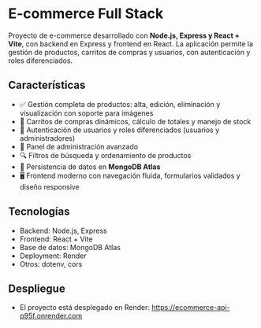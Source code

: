 # E-commerce Full Stack

Proyecto de e-commerce desarrollado con **Node.js, Express y React + Vite**, con backend en Express y frontend en React. La aplicación permite la gestión de productos, carritos de compras y usuarios, con autenticación y roles diferenciados.

## Características

- ✅ Gestión completa de productos: alta, edición, eliminación y visualización con soporte para imágenes  
- 🛒 Carritos de compras dinámicos, cálculo de totales y manejo de stock  
- 🔐 Autenticación de usuarios y roles diferenciados (usuarios y administradores)  
- 💼 Panel de administración avanzado  
- 🔍 Filtros de búsqueda y ordenamiento de productos  
- 📄 Persistencia de datos en **MongoDB Atlas**  
- 🖥️ Frontend moderno con navegación fluida, formularios validados y diseño responsive  

## Tecnologías

- Backend: Node.js, Express  
- Frontend: React + Vite  
- Base de datos: MongoDB Atlas  
- Deployment: Render
- Otros: dotenv, cors  

## Despliegue
- El proyecto está desplegado en Render: https://ecommerce-api-p95f.onrender.com
